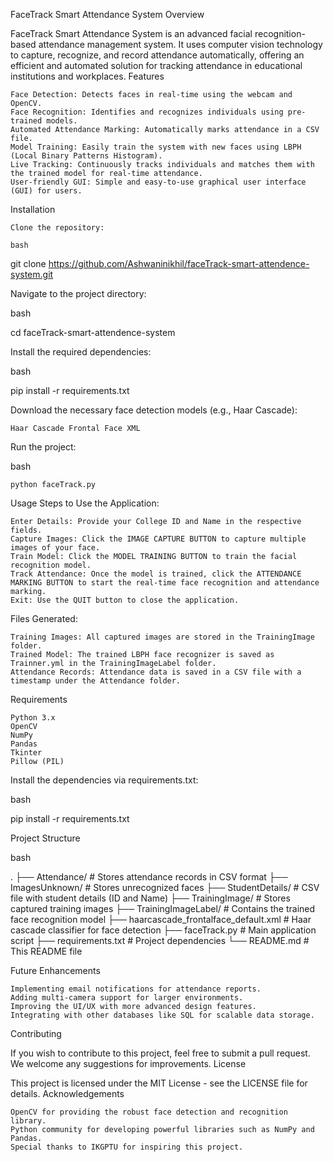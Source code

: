 FaceTrack Smart Attendance System
Overview

FaceTrack Smart Attendance System is an advanced facial recognition-based attendance management system. It uses computer vision technology to capture, recognize, and record attendance automatically, offering an efficient and automated solution for tracking attendance in educational institutions and workplaces.
Features

    Face Detection: Detects faces in real-time using the webcam and OpenCV.
    Face Recognition: Identifies and recognizes individuals using pre-trained models.
    Automated Attendance Marking: Automatically marks attendance in a CSV file.
    Model Training: Easily train the system with new faces using LBPH (Local Binary Patterns Histogram).
    Live Tracking: Continuously tracks individuals and matches them with the trained model for real-time attendance.
    User-friendly GUI: Simple and easy-to-use graphical user interface (GUI) for users.

Installation

    Clone the repository:

    bash

git clone https://github.com/Ashwaninikhil/faceTrack-smart-attendence-system.git

Navigate to the project directory:

bash

cd faceTrack-smart-attendence-system

Install the required dependencies:

bash

pip install -r requirements.txt

Download the necessary face detection models (e.g., Haar Cascade):

    Haar Cascade Frontal Face XML

Run the project:

bash

    python faceTrack.py

Usage
Steps to Use the Application:

    Enter Details: Provide your College ID and Name in the respective fields.
    Capture Images: Click the IMAGE CAPTURE BUTTON to capture multiple images of your face.
    Train Model: Click the MODEL TRAINING BUTTON to train the facial recognition model.
    Track Attendance: Once the model is trained, click the ATTENDANCE MARKING BUTTON to start the real-time face recognition and attendance marking.
    Exit: Use the QUIT button to close the application.

Files Generated:

    Training Images: All captured images are stored in the TrainingImage folder.
    Trained Model: The trained LBPH face recognizer is saved as Trainner.yml in the TrainingImageLabel folder.
    Attendance Records: Attendance data is saved in a CSV file with a timestamp under the Attendance folder.

Requirements

    Python 3.x
    OpenCV
    NumPy
    Pandas
    Tkinter
    Pillow (PIL)

Install the dependencies via requirements.txt:

bash

pip install -r requirements.txt

Project Structure

bash

.
├── Attendance/              # Stores attendance records in CSV format
├── ImagesUnknown/           # Stores unrecognized faces
├── StudentDetails/          # CSV file with student details (ID and Name)
├── TrainingImage/           # Stores captured training images
├── TrainingImageLabel/      # Contains the trained face recognition model
├── haarcascade_frontalface_default.xml  # Haar cascade classifier for face detection
├── faceTrack.py             # Main application script
├── requirements.txt         # Project dependencies
└── README.md                # This README file

Future Enhancements

    Implementing email notifications for attendance reports.
    Adding multi-camera support for larger environments.
    Improving the UI/UX with more advanced design features.
    Integrating with other databases like SQL for scalable data storage.

Contributing

If you wish to contribute to this project, feel free to submit a pull request. We welcome any suggestions for improvements.
License

This project is licensed under the MIT License - see the LICENSE file for details.
Acknowledgements

    OpenCV for providing the robust face detection and recognition library.
    Python community for developing powerful libraries such as NumPy and Pandas.
    Special thanks to IKGPTU for inspiring this project.

